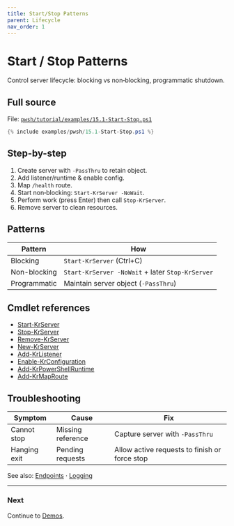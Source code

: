 ```yaml
---
title: Start/Stop Patterns
parent: Lifecycle
nav_order: 1
---
```


# Start / Stop Patterns

Control server lifecycle: blocking vs non‑blocking, programmatic shutdown.

## Full source

File: [`pwsh/tutorial/examples/15.1-Start-Stop.ps1`][15.1-Start-Stop.ps1]

```powershell
{% include examples/pwsh/15.1-Start-Stop.ps1 %}
```

## Step-by-step

1. Create server with `-PassThru` to retain object.
2. Add listener/runtime & enable config.
3. Map `/health` route.
4. Start non‑blocking: `Start-KrServer -NoWait`.
5. Perform work (press Enter) then call `Stop-KrServer`.
6. Remove server to clean resources.

## Patterns

| Pattern | How |
|---------|-----|
| Blocking | `Start-KrServer` (Ctrl+C) |
| Non-blocking | `Start-KrServer -NoWait` + later `Stop-KrServer` |
| Programmatic | Maintain server object (`-PassThru`) |

## Cmdlet references

- [Start-KrServer][Start-KrServer]
- [Stop-KrServer][Stop-KrServer]
- [Remove-KrServer][Remove-KrServer]
- [New-KrServer][New-KrServer]
- [Add-KrListener][Add-KrListener]
- [Enable-KrConfiguration][Enable-KrConfiguration]
- [Add-KrPowerShellRuntime][Add-KrPowerShellRuntime]
- [Add-KrMapRoute][Add-KrMapRoute]

## Troubleshooting

| Symptom | Cause | Fix |
|---------|-------|-----|
| Cannot stop | Missing reference | Capture server with `-PassThru` |
| Hanging exit | Pending requests | Allow active requests to finish or force stop |

See also: [Endpoints](../7.endpoints/index) · [Logging](../5.logging/index)

---

### Next

Continue to [Demos](../14.demos/index).

[15.1-Start-Stop.ps1]: /pwsh/tutorial/examples/15.1-Start-Stop.ps1
[Start-KrServer]: /pwsh/cmdlets/Start-KrServer
[Stop-KrServer]: /pwsh/cmdlets/Stop-KrServer
[Remove-KrServer]: /pwsh/cmdlets/Remove-KrServer
[New-KrServer]: /pwsh/cmdlets/New-KrServer
[Add-KrListener]: /pwsh/cmdlets/Add-KrListener
[Enable-KrConfiguration]: /pwsh/cmdlets/Enable-KrConfiguration
[Add-KrPowerShellRuntime]: /pwsh/cmdlets/Add-KrPowerShellRuntime
[Add-KrMapRoute]: /pwsh/cmdlets/Add-KrMapRoute
